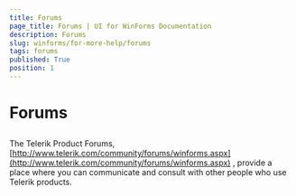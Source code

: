 ```yaml
---
title: Forums
page_title: Forums | UI for WinForms Documentation
description: Forums
slug: winforms/for-more-help/forums
tags: forums
published: True
position: 1
---
```


# Forums



## 

The Telerik Product Forums,
          [http://www.telerik.com/community/forums/winforms.aspx](http://www.telerik.com/community/forums/winforms.aspx)
          , provide a place where you can communicate and consult with other people who use Telerik products.
        
